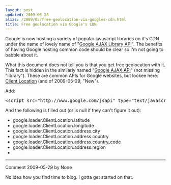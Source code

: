 ```yaml
---
layout: post
updated: 2009-05-28
alias: /2009/05/free-geolocation-via-googles-cdn.html
title: Free geolocation via Google's CDN
---
```

<p>
Google is now hosting a variety of popular javascript libraries on it's CDN under the name of lovely name of "<a href="http://code.google.com/apis/ajaxlibs/">Google AJAX Library API</a>".    The benefits of having Google hosting common code should be clear so I'm not going to babble about  it.
</p>

<p>What this document does not tell you is that you get free geolocation with it.  This fact is hidden in the similarly named "<a href="http://code.google.com/apis/ajax/">Google AJAX API</a>" (not missing "library").  These are common APIs for Google websites, but lookee here: <a href=" http://code.google.com/apis/ajax/documentation/#ClientLocation">Client Location</a>  (and of 2009-05-29, "New").</p>

Add:
<pre>
&lt;script src="http://www.google.com/jsapi" type="text/javascript"&gt;&lt;/script&gt;
</pre>

And the following is filled out (or is null if they can't figure it out):
<ul>
<li>google.loader.ClientLocation.latitude</li>
<li>google.loader.ClientLocation.longitude</li>
<li>google.loader.ClientLocation.address.city</li>
<li>google.loader.ClientLocation.address.country</li>
<li>google.loader.ClientLocation.address.country_code</li>
<li>google.loader.ClientLocation.address.region<li>
</ul>

*****
Comment 2009-05-29 by None

No idea how you find time to blog. I gotta get started on that.
